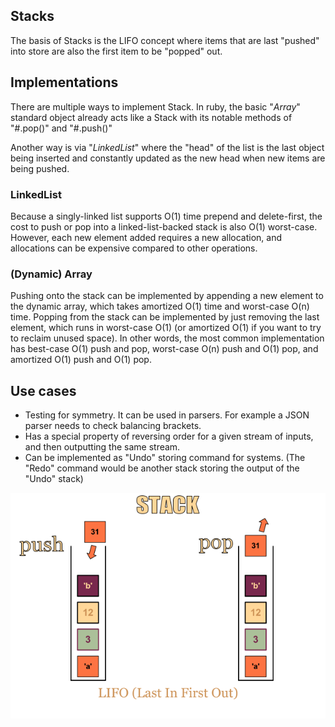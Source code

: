 ## Stacks
The basis of Stacks is the LIFO concept where items that are last "pushed" into 
store are also the first item to be "popped" out. 

## Implementations
There are multiple ways to implement Stack. In ruby, the basic "_Array_" standard
object already acts like a Stack with its notable methods of "#.pop()" and "#.push()"
 
Another way is via "_LinkedList_" where the "head" of the list is the last object being inserted 
and constantly updated as the new head when new items are being pushed. 

### LinkedList
Because a singly-linked list supports O(1) time prepend and delete-first, the cost to push or pop into a linked-list-backed stack is also O(1) worst-case. However, each new element added requires a new allocation, and allocations can be expensive compared to other operations.

### (Dynamic) Array
Pushing onto the stack can be implemented by appending a new element to the dynamic array, which takes amortized O(1) time and worst-case O(n) time. Popping from the stack can be implemented by just removing the last element, which runs in worst-case O(1) (or amortized O(1) if you want to try to reclaim unused space). In other words, the most common implementation has best-case O(1) push and pop, worst-case O(n) push and O(1) pop, and amortized O(1) push and O(1) pop.

## Use cases
- Testing for symmetry. It can be used in parsers. For example a JSON parser needs to check balancing brackets. 
- Has a special property of reversing order for a given stream of inputs, and then outputting the same stream. 
- Can be implemented as "Undo" storing command for systems. (The "Redo" command would be another stack storing the output of the "Undo" stack) 

![Stacks](./assets/lifo.png)
